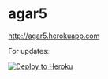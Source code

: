 agar5
=============
http://agar5.herokuapp.com

For updates:

[![Deploy to Heroku](https://www.herokucdn.com/deploy/button.png)](https://heroku.com/deploy)

